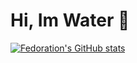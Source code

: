 # Hi, Im Water 💎
[![Fedoration's GitHub stats](https://github-readme-stats.vercel.app/api?username=Fedorations)](https://github.com/Fedorations/github-readme-stats)
